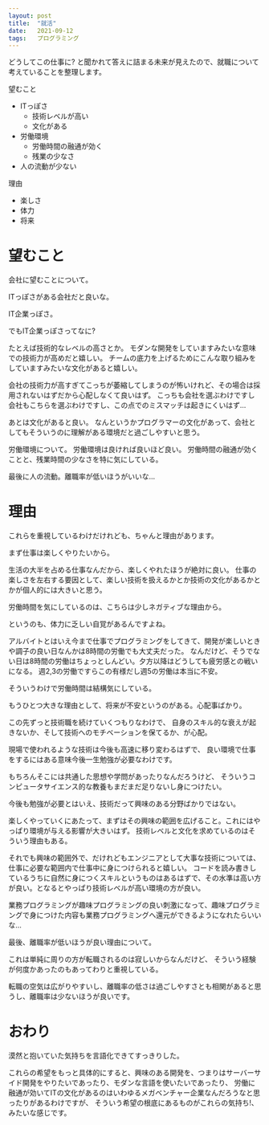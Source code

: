 ```yaml
---
layout: post
title:  "就活"
date:   2021-09-12
tags:   プログラミング
---
```


どうしてこの仕事に? と聞かれて答えに詰まる未来が見えたので、就職について考えていることを整理します。

望むこと

- ITっぽさ
  - 技術レベルが高い
  - 文化がある
- 労働環境
  - 労働時間の融通が効く
  - 残業の少なさ
- 人の流動が少ない

理由

- 楽しさ
- 体力
- 将来

# 望むこと

会社に望むことについて。

ITっぽさがある会社だと良いな。

IT企業っぽさ。

でもIT企業っぽさってなに?

たとえば技術的なレベルの高さとか。
モダンな開発をしていますみたいな意味での技術力が高めだと嬉しい。
チームの底力を上げるためにこんな取り組みをしていますみたいな文化があると嬉しい。

会社の技術力が高すぎてこっちが萎縮してしまうのが怖いけれど、その場合は採用されないはずだから心配しなくて良いはず。
こっちも会社を選ぶわけですし会社もこちらを選ぶわけですし、この点でのミスマッチは起きにくいはず...

あとは文化があると良い。
なんというかプログラマーの文化があって、会社としてもそういうのに理解がある環境だと過ごしやすいと思う。

労働環境について。
労働環境は良ければ良いほど良い。
労働時間の融通が効くことと、残業時間の少なさを特に気にしている。

最後に人の流動。離職率が低いほうがいいな...

# 理由

これらを重視しているわけだけれども、ちゃんと理由があります。

まず仕事は楽しくやりたいから。

生活の大半を占める仕事なんだから、楽しくやれたほうが絶対に良い。
仕事の楽しさを左右する要因として、楽しい技術を扱えるかとか技術の文化があるかとかが個人的には大きいと思う。

労働時間を気にしているのは、こちらは少しネガティブな理由から。

というのも、体力に乏しい自覚があるんですよね。

アルバイトとはいえ今まで仕事でプログラミングをしてきて、開発が楽しいときや調子の良い日なんかは8時間の労働でも大丈夫だった。
なんだけど、そうでない日は8時間の労働はちょっとしんどい。夕方以降はどうしても疲労感との戦いになる。
週2,3の労働ですらこの有様だし週5の労働は本当に不安。

そういうわけで労働時間は結構気にしている。

もうひとつ大きな理由として、将来が不安というのがある。心配事ばかり。

この先ずっと技術職を続けていくつもりなわけで、
自身のスキル的な衰えが起きないか、そして技術へのモチベーションを保てるか、が心配。

現場で使われるような技術は今後も高速に移り変わるはずで、
良い環境で仕事をするにはある意味今後一生勉強が必要なわけです。

もちろんそこには共通した思想や学問があったりなんだろうけど、
そういうコンピュータサイエンス的な教養もまだまだ足りないし身につけたい。

今後も勉強が必要とはいえ、技術だって興味のある分野ばかりではない。

楽しくやっていくにあたって、まずはその興味の範囲を広げること。これにはやっぱり環境が与える影響が大きいはず。
技術レベルと文化を求めているのはそういう理由もある。

それでも興味の範囲外で、だけれどもエンジニアとして大事な技術については、仕事に必要な範囲内で仕事中に身につけられると嬉しい。
コードを読み書きしているうちに自然に身につくスキルというものはあるはずで、その水準は高い方が良い。となるとやっぱり技術レベルが高い環境の方が良い。

業務プログラミングが趣味プログラミングの良い刺激になって、趣味プログラミングで身につけた内容も業務プログラミングへ還元ができるようになれたらいいな...

最後、離職率が低いほうが良い理由について。

これは単純に周りの方が転職されるのは寂しいからなんだけど、
そういう経験が何度かあったのもあってわりと重視している。

転職の空気は広がりやすいし、離職率の低さは過ごしやすさとも相関があると思うし、離職率は少ないほうが良いです。

# おわり

漠然と抱いていた気持ちを言語化できてすっきりした。

これらの希望をもっと具体的にすると、興味のある開発を、つまりはサーバーサイド開発をやりたいであったり、モダンな言語を使いたいであったり、
労働に融通が効いてITの文化があるのはいわゆるメガベンチャー企業なんだろうなと思ったりがあるわけですが、
そういう希望の根底にあるものがこれらの気持ち!、みたいな感じです。

